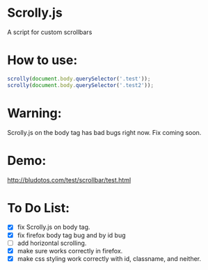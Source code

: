 Scrolly.js
==========

A script for custom scrollbars

How to use:
===========

~~~javascript
scrolly(document.body.querySelector('.test'));
scrolly(document.body.querySelector('.test2'));
~~~

Warning:
========
Scrolly.js on the body tag has bad bugs right now.
Fix coming soon.



Demo:
======

http://bludotos.com/test/scrollbar/test.html


To Do List:
===========

- [X] fix Scrolly.js on body tag.
- [X] fix firefox body tag bug and by id bug
- [ ] add horizontal scrolling.
- [X] make sure works correctly in firefox.
- [X] make css styling work correctly with id, classname, and neither.
